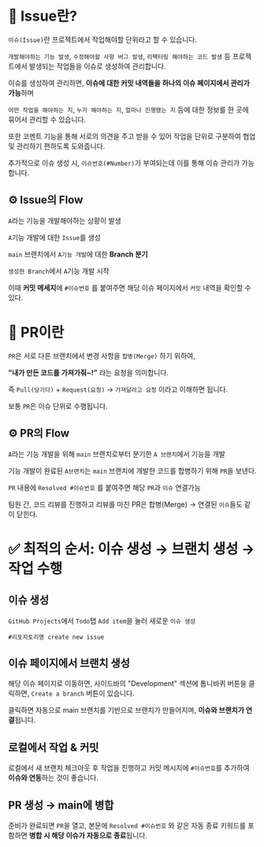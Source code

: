 # 💭 Issue란?

`이슈(Issue)`란 프로젝트에서 작업해야할 단위라고 할 수 있습니다.

`개발해야하는 기능 발생`, `수정해야할 사항 버그 발생`, `리팩터링 해야하는 코드 발생` 등 프로젝트에서 발생되는 작업들을 이슈로 생성하여 관리합니다.

이슈를 생성하여 관리하면, **이슈에 대한 커밋 내역들을 하나의 이슈 페이지에서 관리가 가능**하며

`어떤 작업을 해야하는 지`, `누가 해야하는 지`, `얼마나 진행됐는 지` 등에 대한 정보를 한 곳에 묶어서 관리할 수 있습니다.

또한 코멘트 기능을 통해 서로의 의견을 주고 받을 수 있어 작업을 단위로 구분하여 협업 및 관리하기 편하도록 도와줍니다.

추가적으로 이슈 생성 시, `이슈번호(#Number)`가 부여되는데 이를 통해 이슈 관리가 가능합니다.


## ⚙️ Issue의 Flow

`A`라는 기능을 개발해야하는 상황이 발생

`A`기능 개발에 대한 `Issue`를 생성

`main` 브랜치에서 `A기능 개발`에 대한 **Branch 분기**

`생성한 Branch`에서 `A`기능 개발 시작

이때 **커밋 메세지**에 `#이슈번호` 를 붙여주면 해당 이슈 페이지에서 `커밋` 내역을 확인할 수 있다.


# 💭 PR이란

`PR`은 서로 다른 브랜치에서 변경 사항을 `합병(Merge)` 하기 위하여,

**”내가 만든 코드를 가져가줘~!”** 라는 요청을 의미합니다.

즉 `Pull(당기다)` + `Request(요청)` → `가져달라고 요청` 이라고 이해하면 됩니다.

보통 `PR`은 이슈 단위로 수행됩니다.


## ⚙️ PR의 Flow

`A`라는 기능 개발을 위해 `main` 브랜치로부터 분기한 `A 브랜치`에서 기능을 개발

기능 개발이 완료된 `A브랜치`는 `main` 브랜치에 개발한 코드를 합병하기 위해 `PR`을 보낸다.

`PR` 내용에 `Resolved #이슈번호` 를 붙여주면 해당 `PR`과 `이슈` 연결가능

팀원 간, 코드 리뷰를 진행하고 리뷰를 마친 PR은 합병(Merge) → 연결된 `이슈`들도 같이 닫힌다.

# ✅ 최적의 순서: 이슈 생성 → 브랜치 생성 → 작업 수행

## 이슈 생성

`GitHub Projects`에서 `Todo`탭 `Add item`을 눌러 새로운 `이슈 생성`
```
#리포지토리명 create new issue
```

## 이슈 페이지에서 브랜치 생성

해당 이슈 페이지로 이동하면, 사이드바의 "Development" 섹션에 톱니바퀴 버튼을 클릭하면, `Create a branch` 버튼이 있습니다.

클릭하면 자동으로 main 브랜치를 기반으로 브랜치가 만들어지며, **이슈와 브랜치가 연결**됩니다.

## 로컬에서 작업 & 커밋

로컬에서 새 브랜치 체크아웃 후 작업을 진행하고 커밋 메시지에 `#이슈번호`를 추가하여 **이슈와 연동**하는 것이 좋습니다.

## PR 생성 → main에 병합

준비가 완료되면 `PR`을 열고, 본문에 `Resolved #이슈번호` 와 같은 자동 종료 키워드를 포함하면 **병합 시 해당 이슈가 자동으로 종료**됩니다.
